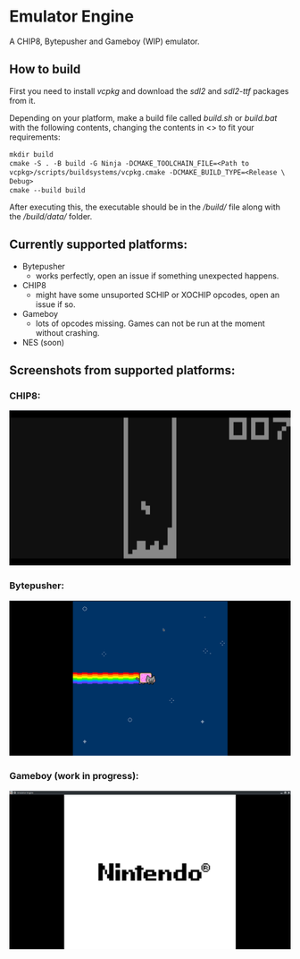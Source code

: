 # Emulator Engine

A CHIP8, Bytepusher and Gameboy (WIP) emulator.

## How to build

First you need to install *vcpkg* and download the *sdl2* and *sdl2-ttf* packages from it.

Depending on your platform, make a build file called *build.sh* or *build.bat* with the following contents, changing the contents in <> to fit your requirements:

```shell
mkdir build
cmake -S . -B build -G Ninja -DCMAKE_TOOLCHAIN_FILE=<Path to vcpkg>/scripts/buildsystems/vcpkg.cmake -DCMAKE_BUILD_TYPE=<Release \ Debug>
cmake --build build
```

After executing this, the executable should be in the */build/* file along with the */build/data/* folder.

## Currently supported platforms:
- Bytepusher
    - works perfectly, open an issue if something unexpected happens.
- CHIP8 
    - might have some unsuported SCHIP or XOCHIP opcodes, open an issue if so.
- Gameboy
    - lots of opcodes missing. Games can not be run at the moment without crashing.
- NES (soon)

## Screenshots from supported platforms:

### CHIP8:

![CHIP8 Tetris](https://raw.githubusercontent.com/bustatu/EmulatorEngine/main/github-images/chip8-tetris.png?raw=true)

### Bytepusher:

![Bytepusher Nyan Cat](https://raw.githubusercontent.com/bustatu/EmulatorEngine/main/github-images/bp-nyan.png?raw=true)

### Gameboy (work in progress):

![Gameboy Boot ROM](https://raw.githubusercontent.com/bustatu/EmulatorEngine/main/github-images/gb-bootrom.png?raw=true)
